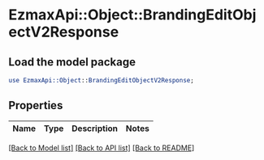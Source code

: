 # EzmaxApi::Object::BrandingEditObjectV2Response

## Load the model package
```perl
use EzmaxApi::Object::BrandingEditObjectV2Response;
```

## Properties
Name | Type | Description | Notes
------------ | ------------- | ------------- | -------------

[[Back to Model list]](../README.md#documentation-for-models) [[Back to API list]](../README.md#documentation-for-api-endpoints) [[Back to README]](../README.md)


